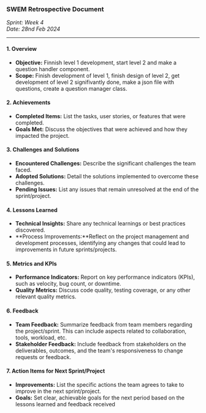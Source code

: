 ### SWEM Retrospective Document

*Sprint: Week 4*\
*Date: 28nd Feb 2024*

* * * * *

#### 1\. Overview

-   **Objective:** Finnish level 1 development, start level 2 and make a question handler component.
-   **Scope:** Finish development of level 1, finish design of level 2, get development of level 2 signifivantly done, make a json file with questions, create a question manager class. 

#### 2\. Achievements

-   **Completed Items:** List the tasks, user stories, or features that were completed.
-   **Goals Met:** Discuss the objectives that were achieved and how they impacted the project.

#### 3\. Challenges and Solutions

-   **Encountered Challenges:** Describe the significant challenges the team faced.
-   **Adopted Solutions:** Detail the solutions implemented to overcome these challenges.
-   **Pending Issues:** List any issues that remain unresolved at the end of the sprint/project.

#### 4\. Lessons Learned

-   **Technical Insights:** Share any technical learnings or best practices discovered.
-   **Process Improvements:**Reflect on the project management and development processes, identifying any changes that could lead to improvements in future sprints/projects.

#### 5\. Metrics and KPIs

-   **Performance Indicators:** Report on key performance indicators (KPIs), such as velocity, bug count, or downtime.
-   **Quality Metrics:** Discuss code quality, testing coverage, or any other relevant quality metrics.

#### 6\. Feedback

-   **Team Feedback:** Summarize feedback from team members regarding the project/sprint. This can include aspects related to collaboration, tools, workload, etc.
-   **Stakeholder Feedback:** Include feedback from stakeholders on the deliverables, outcomes, and the team's responsiveness to change requests or feedback.

#### 7\. Action Items for Next Sprint/Project
  
-   **Improvements:** List the specific actions the team agrees to take to improve in the next sprint/project.
-   **Goals:** Set clear, achievable goals for the next period based on the lessons learned and feedback received